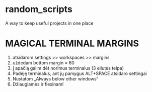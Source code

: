 # random_scripts
A way to keep useful projects in one place
# MAGICAL TERMINAL MARGINS
1. atsidarom settings >> workspaces >> margins
2. uždedam bottom margin = 60
3. Į apačią galim dėt norimus terminalus (3 eilutės telpa)
4. Padėję terminalus, ant jų pamygus ALT+SPACE atsidaro settingai
5. Nustatom „Always below other windows“
6. Džiaugiamės ir flexinam!
